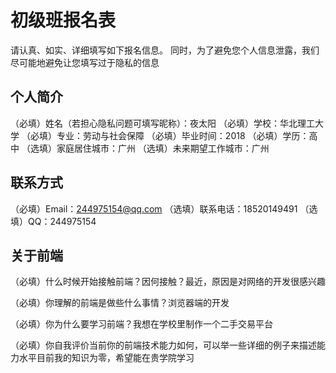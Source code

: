 # 初级班报名表

请认真、如实、详细填写如下报名信息。
同时，为了避免您个人信息泄露，我们尽可能地避免让您填写过于隐私的信息

## 个人简介

（必填）姓名（若担心隐私问题可填写昵称）：夜太阳
（必填）学校：华北理工大学
（必填）专业：劳动与社会保障
（必填）毕业时间：2018
（必填）学历：高中
（选填）家庭居住城市：广州
（选填）未来期望工作城市：广州

## 联系方式

（必填）Email：244975154@qq.com
（选填）联系电话：18520149491
（选填）QQ：244975154

## 关于前端

（必填）什么时候开始接触前端？因何接触？最近，原因是对网络的开发很感兴趣

（必填）你理解的前端是做些什么事情？浏览器端的开发

（必填）你为什么要学习前端？我想在学校里制作一个二手交易平台

（必填）你自我评价当前你的前端技术能力如何，可以举一些详细的例子来描述能力水平目前我的知识为零，希望能在贵学院学习

